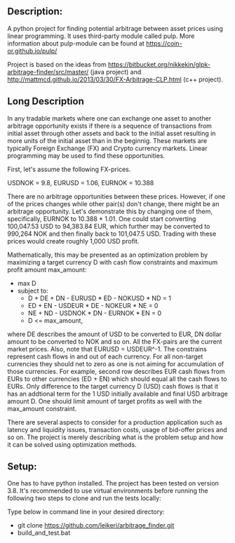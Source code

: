 ## Description:
A python project for finding potential arbitrage between asset prices using linear programming. It uses third-party module called pulp. More information about pulp-module can be found at https://coin-or.github.io/pulp/

Project is based on the ideas from https://bitbucket.org/nikkekin/glpk-arbitrage-finder/src/master/ (java project) and http://mattmcd.github.io/2013/03/30/FX-Arbitrage-CLP.html (c++ project).

## Long Description
In any tradable markets where one can exchange one asset to another arbitrage opportunity exists if there is a sequence of transactions from initial asset through other assets and back to the initial asset resulting in more units of the initial asset than in the beginnig. These markets are typically Foreign Exchange (FX) and Crypto currency markets. Linear programming may be used to find these opportunities.

First, let's assume the following FX-prices.

USDNOK = 9.8, EURUSD = 1.06, EURNOK = 10.388

There are no arbitrage opportunities between these prices. However, if one of the prices changes while other pair(s) don't change, there might be an arbitrage opportunity. Let's demonstrate this by changing one of them, specifically, EURNOK to 10.388 * 1.01. One could start converting 100,047.53 USD to 94,383.84 EUR, which further may be converted to 990,264 NOK and then finally back to 101,047.5 USD. Trading with these prices would create roughly 1,000 USD profit.

Mathematically, this may be presented as an optimization problem by maximizing a target currency D with cash flow constraints and maximum profit amount max_amount:

- max D
 - subject to:
    - D + DE + DN - EURUSD * ED - NOKUSD * ND = 1
    - ED + EN - USDEUR * DE - NOKEUR * NE = 0
    - NE + ND - USDNOK * DN - EURNOK * EN = 0
    - D <= max_amount,

where DE describes the amount of USD to be converted to EUR, DN dollar amount to be converted to NOK and so on. All the FX-pairs are the current market prices. Also, note that EURUSD = USDEUR^-1. The constrains represent cash flows in and out of each currency. For all non-target currencies they should net to zero as one is not aiming for accumulation of those currencies. For example, second row describes EUR cash flows from EURs to other currencies (ED + EN) which should equal all the cash flows to EURs. Only difference to the target currency D (USD) cash flows is that it has an addtional term for the 1 USD initially available and final USD arbitrage amount D. One should limit amount of target profits as well with the max_amount constraint.

There are several aspects to consider for a production application such as latency and liquidity issues, transaction costs, usage of bid-offer prices and so on. The project is merely describing what is the problem setup and how it can be solved using optimization methods.

## Setup:
One has to have python installed. The project has been tested on version 3.8. It's recommended to use virtual environments before running the following two steps to clone and run the tests locally:

Type below in command line in your desired directory:
  - git clone https://github.com/leikeri/arbitrage_finder.git
  - build_and_test.bat
